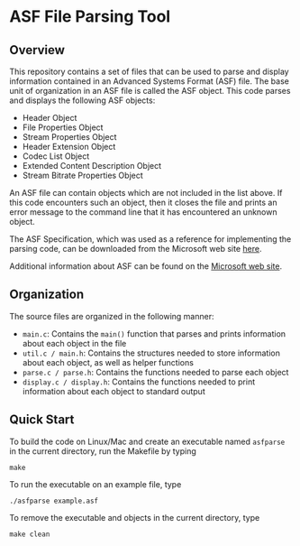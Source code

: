 # ASF File Parsing Tool

## Overview

This repository contains a set of files that can be used to parse and display information contained in an Advanced Systems Format (ASF) file. The base unit of organization in an ASF file is called the ASF object. This code parses and displays the following ASF objects:

- Header Object
- File Properties Object
- Stream Properties Object
- Header Extension Object
- Codec List Object
- Extended Content Description Object
- Stream Bitrate Properties Object

An ASF file can contain objects which are not included in the list above. If this code encounters such an object, then it closes the file and prints an error message to the command line that it has encountered an unknown object.

The ASF Specification, which was used as a reference for implementing the parsing code, can be downloaded from the Microsoft web site [here](https://go.microsoft.com/fwlink/p/?linkid=31334).

Additional information about ASF can be found on the [Microsoft web site](https://docs.microsoft.com/en-us/windows/win32/wmformat/overview-of-the-asf-format).

## Organization

The source files are organized in the following manner:

- `main.c`: Contains the `main()` function that parses and prints information about each object in the file
- `util.c / main.h`: Contains the structures needed to store information about each object, as well as helper functions
- `parse.c / parse.h`: Contains the functions needed to parse each object
- `display.c / display.h`: Contains the functions needed to print information about each object to standard output

## Quick Start

To build the code on Linux/Mac and create an executable named `asfparse` in the current directory, run the Makefile by typing

    make

To run the executable on an example file, type

    ./asfparse example.asf

To remove the executable and objects in the current directory, type

    make clean
